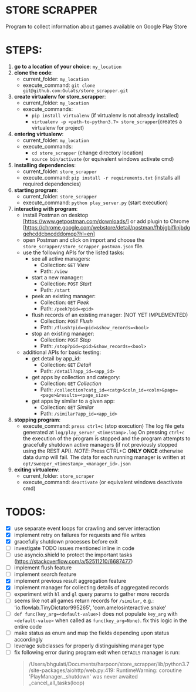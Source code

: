 # STORE SCRAPPER
Program to collect information about games available on Google Play Store

# STEPS:
1. **go to a location of your choice**: `my_location`
2. **clone the code**:
    + current_folder:     `my_location`
    + execute_command:    `git clone git@github.com:Gulats/store_scrapper.git`
3. **create virtualenv for store_scrapper**:
    + current_folder:     `my_location`
    + execute_commands:
        - `pip install virtualenv`                          (if virtualenv is not already installed)
        - `virtualenv -p <path-to-python3.7> store_scrapper`(creates a virtualenv for project)
4. **entering virtualenv**:
    + current_folder:     `my_location`
    + execute_commands:
        - `cd store_scrapper`                               (change directory location)
        - `source bin/activate`                             (or equivalent windows activate cmd)
5. **installing dependencies**:
    + current_folder:     `store_scrapper`
    + execute_command:    `pip install -r requirements.txt` (installs all required dependencies)
6. **starting program**:
    + current_folder:     `store_scrapper`
    + execute_command:    `python play_server.py`           (start execution)
7. **interacting with program**:
    + install Postman on desktop [https://www.getpostman.com/downloads/] or add plugin to Chrome [https://chrome.google.com/webstore/detail/postman/fhbjgbiflinjbdggehcddcbncdddomop?hl=en]
    + open Postman and click on import and choose the `store_scrapper/store_scrapper_postman.json` file.
    + use the following APIs for the listed tasks:
        - see all active managers:
            * Collection:   `GET`   _View_
            * Path:         `/view`
        - start a new manager:
            * Collection:   `POST`  _Start_
            * Path:         `/start`
        - peek an existing manager:
            * Collection:   `GET`   _Peek_
            * Path:         `/peek?pid=<pid>`
        - flush records of an existing manager: (NOT YET IMPLEMENTED)
            * Collection:   `POST`  _Flush_
            * Path:         `/flush?pid=<pid>&show_records=<bool>`
        - stop an existing manager:
            * Collection:   `POST`  _Stop_
            * Path:         `/stop?pid=<pid>&show_records=<bool>`
    + additional APIs for basic testing:
        - get detail by app_id:
            * Collection:   `GET`   _Detail_
            * Path:         `/detail?app_id=<app_id>`
        - get apps by collection and category:
            * Collection:   `GET`   _Collection_
            * Path:         `/collection?catg_id=<catg>&coln_id=<coln>&page=<page>&results=<page_size>`
        - get apps by similar to a given app:
            * Collection:   `GET`   _Similar_
            * Path:         `/similar?app_id=<app_id>`
8. **stopping program**:
    + execute_command:    `press ctrl+c`                    (stop  execution)
    The log file gets generated at `log/play_server_<timestamp>.log`
    On pressing `ctrl+c` the execution of the program is stopped and the program attempts to gracefully shutdown active managers (if not previously stopped using the REST API).
    _NOTE_: Press CTRL+C **ONLY ONCE** otherwise data dump will fail. The data for each running manager is written at `opt/sweeper_<timestamp>_<manager_id>.json`
9. **exiting virtualenv**:
    + current_folder:     `store_scraper`
    + execute_command:    `deactivate`                      (or equivalent windows deactivate cmd)

# TODOS:
- [x] use separate event loops for crawling and server interaction
- [x] implement retry on failures for requests and file writes
- [x] gracefully shutdown processes before exit
- [ ] investigate TODO issues mentioned inline in code
- [ ] use asyncio.shield to protect the important tasks (https://stackoverflow.com/a/52511210/6687477)
- [ ] implement flush feature
- [ ] implement search feature
- [x] implement previous result aggregation feature
- [x] implement manager for collecting details of aggregated records
- [ ] experiment with `hl` and `gl` query params to gather more records
- [ ] seems like not all games return records for `/similar`, e.g.: 'io.flowlab.TinyDictator995265', 'com.amelosinteractive.snake'
- [ ] `def func(key_arg=<default-value>)` does not populate `key_arg` with `<default-value>` when called as `func(key_arg=None)`. fix this logic in the entire code
- [ ] make status as enum and map the fields depending upon status accordingly
- [ ] leverage subclasses for properly distinguishing manager type
- [ ] fix following error during program exit when `DETAILS` manager is run:
    > /Users/bhgulati/Documents/harpoon/store_scrapper/lib/python3.7/site-packages/aiohttp/web.py:419: RuntimeWarning: coroutine 'PlayManager._shutdown' was never awaited
    > _cancel_all_tasks(loop)